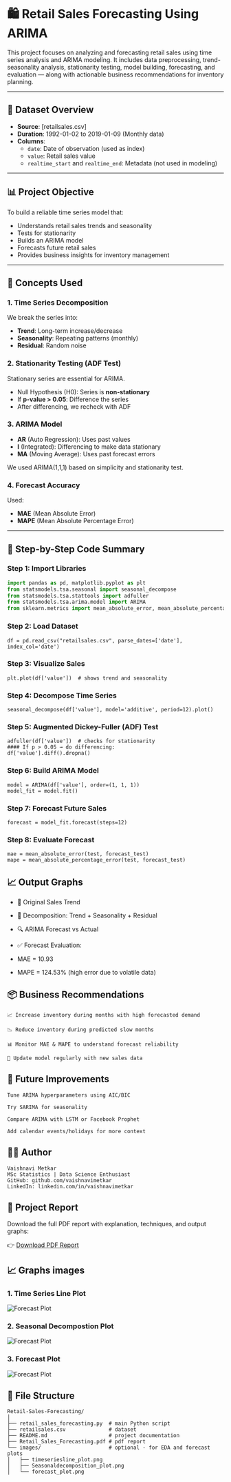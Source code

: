 # 🛍️ Retail Sales Forecasting Using ARIMA

This project focuses on analyzing and forecasting retail sales using time series analysis and ARIMA modeling. It includes data preprocessing, trend-seasonality analysis, stationarity testing, model building, forecasting, and evaluation — along with actionable business recommendations for inventory planning.

---

## 📁 Dataset Overview

- **Source**: [retailsales.csv]  
- **Duration**: 1992-01-02 to 2019-01-09 (Monthly data)
- **Columns**:
  - `date`: Date of observation (used as index)
  - `value`: Retail sales value
  - `realtime_start` and `realtime_end`: Metadata (not used in modeling)

---

## 📊 Project Objective

To build a reliable time series model that:
- Understands retail sales trends and seasonality
- Tests for stationarity
- Builds an ARIMA model
- Forecasts future retail sales
- Provides business insights for inventory management

---

## 🧠 Concepts Used

### 1. **Time Series Decomposition**
We break the series into:
- **Trend**: Long-term increase/decrease
- **Seasonality**: Repeating patterns (monthly)
- **Residual**: Random noise

### 2. **Stationarity Testing (ADF Test)**
Stationary series are essential for ARIMA.
- Null Hypothesis (H0): Series is **non-stationary**
- If **p-value > 0.05**: Difference the series
- After differencing, we recheck with ADF

### 3. **ARIMA Model**
- **AR** (Auto Regression): Uses past values
- **I** (Integrated): Differencing to make data stationary
- **MA** (Moving Average): Uses past forecast errors

We used ARIMA(1,1,1) based on simplicity and stationarity test.

### 4. **Forecast Accuracy**
Used:
- **MAE** (Mean Absolute Error)
- **MAPE** (Mean Absolute Percentage Error)

---

## 🧪 Step-by-Step Code Summary

### Step 1: Import Libraries
```python
import pandas as pd, matplotlib.pyplot as plt
from statsmodels.tsa.seasonal import seasonal_decompose
from statsmodels.tsa.stattools import adfuller
from statsmodels.tsa.arima.model import ARIMA
from sklearn.metrics import mean_absolute_error, mean_absolute_percentage_error
```
### Step 2: Load Dataset
```
df = pd.read_csv("retailsales.csv", parse_dates=['date'], index_col='date')
```

### Step 3: Visualize Sales
```
plt.plot(df['value'])  # shows trend and seasonality
```

### Step 4: Decompose Time Series
```
seasonal_decompose(df['value'], model='additive', period=12).plot()
```

### Step 5: Augmented Dickey-Fuller (ADF) Test
```
adfuller(df['value'])  # checks for stationarity
#### If p > 0.05 → do differencing:
df['value'].diff().dropna()
```

### Step 6: Build ARIMA Model
```
model = ARIMA(df['value'], order=(1, 1, 1))
model_fit = model.fit()

```

### Step 7: Forecast Future Sales
```
forecast = model_fit.forecast(steps=12)
```

### Step 8: Evaluate Forecast
```
mae = mean_absolute_error(test, forecast_test)
mape = mean_absolute_percentage_error(test, forecast_test)
```

## 📈 Output Graphs
- 📌 Original Sales Trend

- 🔄 Decomposition: Trend + Seasonality + Residual

- 🔍 ARIMA Forecast vs Actual

- ✅ Forecast Evaluation:

- MAE = 10.93

- MAPE = 124.53% (high error due to volatile data)

## 📦 Business Recommendations
```
📈 Increase inventory during months with high forecasted demand

📉 Reduce inventory during predicted slow months

📊 Monitor MAE & MAPE to understand forecast reliability

🔁 Update model regularly with new sales data
```

## 🚀 Future Improvements
```
Tune ARIMA hyperparameters using AIC/BIC

Try SARIMA for seasonality

Compare ARIMA with LSTM or Facebook Prophet

Add calendar events/holidays for more context
```

## 👩‍💻 Author
```
Vaishnavi Metkar
MSc Statistics | Data Science Enthusiast
GitHub: github.com/vaishnavimetkar
LinkedIn: linkedin.com/in/vaishnavimetkar
```

## 📄 Project Report

Download the full PDF report with explanation, techniques, and output graphs:

👉 [Download PDF Report](./Retail_Sales_Forecasting.pdf)


## 📈 Graphs images

### 1. Time Series Line Plot
![Forecast Plot](./images/timeseriesline_plot.png)

### 2. Seasonal Decompostion Plot
![Forecast Plot](./images/Seasonaldecomposition_plot.png)

### 3. Forecast Plot
![Forecast Plot](./images/forecast_plot.png)


## 📌 File Structure
```
Retail-Sales-Forecasting/
│
├── retail_sales_forecasting.py  # main Python script
├── retailsales.csv              # dataset
├── README.md                    # project documentation
├── Retail_Sales_Forecasting.pdf # pdf report
└── images/                      # optional - for EDA and forecast plots
│   ├── timeseriesline_plot.png
│   ├── Seasonaldecomposition_plot.png
│   └── forecast_plot.png
```